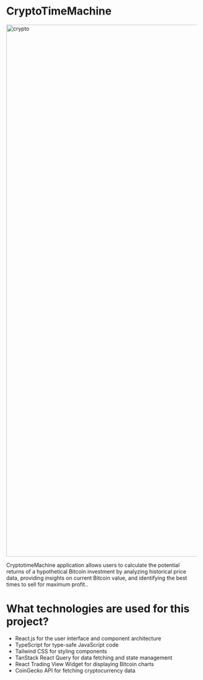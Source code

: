 # CryptoTimeMachine
<img width="1408" alt="crypto" src="https://github.com/user-attachments/assets/610402f3-a66c-4908-bbb0-fa99de404e1b" />

CryptotimeMachine application allows users to calculate the potential returns of a hypothetical Bitcoin investment by analyzing historical price data, providing insights on current Bitcoin value, and identifying the best times to sell for maximum profit..

# What technologies are used for this project?

- React.js for the user interface and component architecture
- TypeScript for type-safe JavaScript code
- Tailwind CSS for styling components
- TanStack React Query for data fetching and state management
- React Trading View Widget for displaying Bitcoin charts
- CoinGecko API for fetching cryptocurrency data
